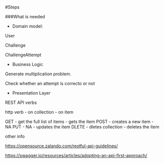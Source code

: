 #Steps

###What is needed

* Domain model:

 User

Challenge

ChallengeAttempt

* Business Logic

Generate  multiplication problem.

Check whether an attempt is correcto or not

* Presentation Layer

REST API verbs

http verb - on collection - on item

GET - get the full list of items - gets the item
POST - creates a new item - NA
PUT - NA - updates the item
DLETE - dletes collection - deletes the item

other info

https://opensource.zalando.com/restful-api-guidelines/

https://swagger.io/resources/articles/adopting-an-api-first-approach/